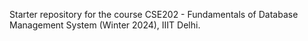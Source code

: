 Starter repository for the course CSE202 - Fundamentals of Database Management System (Winter 2024), IIIT Delhi.  
